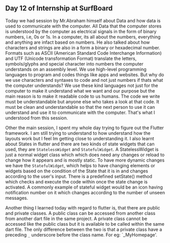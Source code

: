 ## Day 12 of Internship at SurfBoard

Today we had session by Mr.Abraham himself about Data and how data is used to communicate with the computer. All Data that the computer stores is understood by the computer as electrical signals in the form of binary numbers, i.e, 0s or 1s. In a computer, its all about the numbers, everything and anything are infact based on numbers. He also talked about how characters and strings are also in a form a binary or hexadecimal number. Formats such as ASCII (American Standard Code Interchange Information) and UTF (Unicode transformation Format) translate the letters, symbols/glyphs and special character into numbers the computer understands on an assembly level. We use high-level programming  languages to program and codes things like apps and websites. But why do we use characters and syntaxes to code and not just numbers if thats what the computer understands? We use these kind languages not just for the computer to make it understand what we want and our purpose but the main reason is to make it readable code to us humans. The code we write must be understandable but anyone else who takes a look at that code. It must be clean and understandable so that the next person to use it can understand and use it to communicate with the computer. That's what I understood from this session. 

Other the main session, I spent my whole day trying to figure out the Flutter framework. I am still trying to understand to how understand how the layouts work but I feel Im getting close to understanding it. I also learnt about States in flutter and there are two kinds of state widgets that can used, they are `StatelessWidget` and `StatefulWidget`. A StatelessWidget is just a normal widget class which which does need any changes or reload to change how it appears and is mostly static. To have more dynamic changes we have the `StatefulWidget`, which helps to have changing elements or widgets based on the condition of the State that it is in and changes according to the user's input. There is a predefined setState() method which checks and execute the code within once the state change is activated. A commonly example of stateful widget would be an icon having notification number on it which changes according to the number of unseen messages. 

Another thing I learned today with regard to flutter is, that there are public and private classes. A public class can be accessed from another class from another dart file in the same project. A private class cannot be accessed like the public class but it is available to be called within the same dart file. The only difference between the two is that a private class have a preceding `_` underscore before the class name. For eg: `_MyHomepage'.


